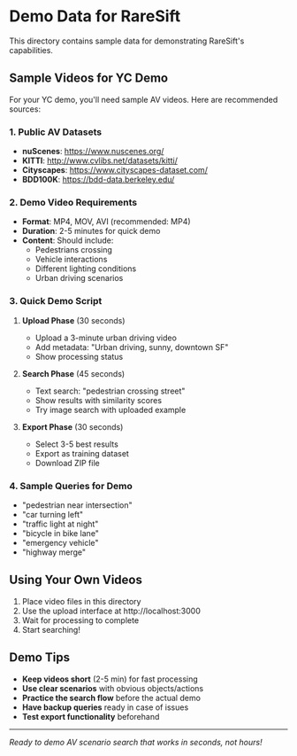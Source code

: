 # Demo Data for RareSift

This directory contains sample data for demonstrating RareSift's capabilities.

## Sample Videos for YC Demo

For your YC demo, you'll need sample AV videos. Here are recommended sources:

### 1. Public AV Datasets
- **nuScenes**: https://www.nuscenes.org/
- **KITTI**: http://www.cvlibs.net/datasets/kitti/
- **Cityscapes**: https://www.cityscapes-dataset.com/
- **BDD100K**: https://bdd-data.berkeley.edu/

### 2. Demo Video Requirements
- **Format**: MP4, MOV, AVI (recommended: MP4)
- **Duration**: 2-5 minutes for quick demo
- **Content**: Should include:
  - Pedestrians crossing
  - Vehicle interactions
  - Different lighting conditions
  - Urban driving scenarios

### 3. Quick Demo Script

1. **Upload Phase** (30 seconds)
   - Upload a 3-minute urban driving video
   - Add metadata: "Urban driving, sunny, downtown SF"
   - Show processing status

2. **Search Phase** (45 seconds)
   - Text search: "pedestrian crossing street"
   - Show results with similarity scores
   - Try image search with uploaded example

3. **Export Phase** (30 seconds)
   - Select 3-5 best results
   - Export as training dataset
   - Download ZIP file

### 4. Sample Queries for Demo
- "pedestrian near intersection"
- "car turning left"
- "traffic light at night"
- "bicycle in bike lane"
- "emergency vehicle"
- "highway merge"

## Using Your Own Videos

1. Place video files in this directory
2. Use the upload interface at http://localhost:3000
3. Wait for processing to complete
4. Start searching!

## Demo Tips

- **Keep videos short** (2-5 min) for fast processing
- **Use clear scenarios** with obvious objects/actions
- **Practice the search flow** before the actual demo
- **Have backup queries** ready in case of issues
- **Test export functionality** beforehand

---

*Ready to demo AV scenario search that works in seconds, not hours!* 